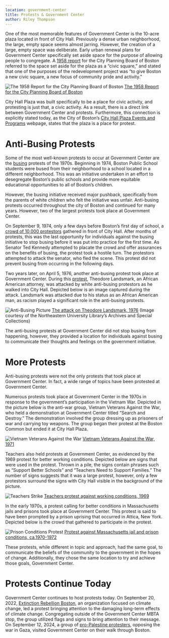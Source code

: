 ```yaml
---
location: government-center
title: Protests & Government Center
author: Riley Thompson
---
```


One of the most memorable features of Government Center is the 10-acre plaza located in front of City Hall. Previously a dense urban neighborhood, the large, empty space seems almost jarring. However, the creation of a large, empty space was deliberate. Early urban renewal plans for Government Center specifically set aside space for the purpose of allowing people to congregate. A [1958 report](https://www.digitalcommonwealth.org/search/commonwealth-oai:sx61hv02q) for the City Planning Board of Boston referred to the space set aside for the plaza as a “civic square,” and stated that one of the purposes of the redevelopment project was “to give Boston a new civic square, a new focus of community pride and activity.”

![The 1958 Report for the City Planning Board of Boston](https://bpldcassets.blob.core.windows.net/derivatives/metadata/commonwealth-oai:tx31tr28h/image_thumbnail_300.jpg)
[The 1958 Report for the City Planning Board of Boston](https://www.digitalcommonwealth.org/search/commonwealth-oai:sx61hv02q)

City Hall Plaza was built specifically to be a place for civic activity, and protesting is just that, a civic activity. As a result, there is a direct link between Government Center and protests. Furthermore, this connection is explicitly stated today, as the City of Boston’s [City Hall Plaza Events and Programs](https://www.boston.gov/departments/arts-and-culture/city-hall-plaza-events-and-programs) webpage, states that the plaza is a place for protest.

# Anti-Busing Protests #
Some of the most well-known protests to occur at Government Center are the [busing](https://bostonresearchcenter.org/projects_files/eob/single-entry-busing.html) protests of the 1970s. Beginning in 1974, Boston Public School students were bused from their neighborhood to a school located in a different neighborhood. This was an initiative undertaken in an effort to desegregate Boston’s public schools and provide more equitable educational opportunities to all of Boston’s children.

However, the busing initiative received major pushback, specifically from the parents of white children who felt the initiative was unfair. Anti-busing protests occurred throughout the city of Boston and continued for many years. However, two of the largest protests took place at Government Center.

On September 9, 1974, only a few days before Boston’s first day of school, a [crowd of 10,000 protestors](https://www.pbs.org/wgbh/americanexperience/features/busing-battleground-city-boston-out-control/) gathered in front of City Hall. After months of protests, this was the last opportunity for individuals against the busing initiative to stop busing before it was put into practice for the first time. As Senator Ted Kennedy attempted to placate the crowd and offer assurances on the benefits of busing, the protest took a hostile turn. The protestors attempted to attack the senator, who fled the scene. This protest did not prevent busing from occurring in the following days.

Two years later, on April 5, 1976, another anti-busing protest took place at Government Center. During this [protest](https://bostonresearchcenter.org/projects_files/eob/single-entry-busing.html), Theodore Landsmark, an African American attorney, was attacked by white anti-busing protestors as he walked into City Hall. Depicted below is an image captured during the attack. Landsmark was attacked due to his status as an African American man, as racism played a significant role in the anti-busing protests.

![Anti-Busing Picture](https://bpldcassets.blob.core.windows.net/derivatives/metadata/commonwealth-oai:w0893f251/image_thumbnail_300.jpg)
[The attack on Theodore Landsmark, 1976](https://www.digitalcommonwealth.org/search/commonwealth-oai:qv33vt44h)
(Image courtesy of the Northeastern University Library’s Archives and Special Collections)

The anti-busing protests at Government Center did not stop busing from happening, however, they provided a location for individuals against busing to communicate their thoughts and feelings on the government initiative.

# More Protests #
Anti-busing protests were not the only protests that took place at Government Center. In fact, a wide range of topics have been protested at Government Center.

Numerous protests took place at Government Center in the 1970s in response to the government’s participation in the Vietnam War. Depicted in the picture below is the anti-war group, Vietnam Veterans Against the War, who held a demonstration at Government Center titled “Search and Destroy.” The demonstration involved the group dressing up as prisoners of war and carrying toy weapons. The group began their protest at the Boston Common but ended it at City Hall Plaza.

![Vietnam Veterans Against the War](https://bpldcassets.blob.core.windows.net/derivatives/metadata/commonwealth-oai:f4754b62w/image_thumbnail_300.jpg)
[Vietnam Veterans Against the War, 1971](https://www.digitalcommonwealth.org/search/commonwealth-oai:kh04j618m)

Teachers also held protests at Government Center, as evidenced by the 1969 protest for better working conditions. Depicted below are signs that were used in the protest. Thrown in a pile, the signs contain phrases such as “Support Better Schools” and “Teachers Need to Support Families.” The number of signs suggests that it was a large protest, however, only a few protestors surround the signs with City Hall visible in the background of the picture. 

![Teachers Strike](https://bpldcassets.blob.core.windows.net/derivatives/images/commonwealth:6108z837h/image_access_800.jpg)
[Teachers protest against working conditions, 1969](https://www.digitalcommonwealth.org/search/commonwealth:4j03gx88s)

In the early 1970s, a protest calling for better conditions in Massachusetts jails and prisons took place at Government Center. This protest is said to have been prompted by a prison uprising that occurred in Attica, New York. Depicted below is the crowd that gathered to participate in the protest.

![Prison Conditions Protest](https://bpldcassets.blob.core.windows.net/derivatives/images/commonwealth:0c486p71d/image_access_800.jpg)
[Protest against Massachusetts jail and prison conditions, ca.1970-1972](https://www.digitalcommonwealth.org/search/commonwealth:6d573012t)

These protests, while different in topic and approach, had the same goal, to communicate the beliefs of the community to the government in the hopes of change. Additionally, they chose the same location to try and achieve those goals, Government Center.

# Protests Continue Today #
Government Center continues to host protests today. On September 20, 2022, [Extinction Rebellion Boston](https://dailyfreepress.com/2022/09/26/die-in-protesters-stop-traffic-and-demand-climate-action-at-government-center/), an organization focused on climate change, led a protest bringing attention to the damaging long-term effects of climate change. Congregating outside of the Government Center MBTA stop, the group utilized flags and signs to bring attention to their message. On September 12, 2024, a group of [pro-Palestine protesters](https://www.wcvb.com/article/pro-palestine-protest-marches-through-boston-streets-sept-12/62175950), opposing the war in Gaza, visited Government Center on their walk through Boston. 
